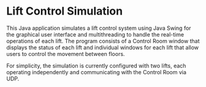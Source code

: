 # Lift Control Simulation

This Java application simulates a lift control system using Java Swing for the graphical user interface and multithreading to handle the real-time operations of each lift. The program consists of a Control Room window that displays the status of each lift and individual windows for each lift that allow users to control the movement between floors.

For simplicity, the simulation is currently configured with two lifts, each operating independently and communicating with the Control Room via UDP.
